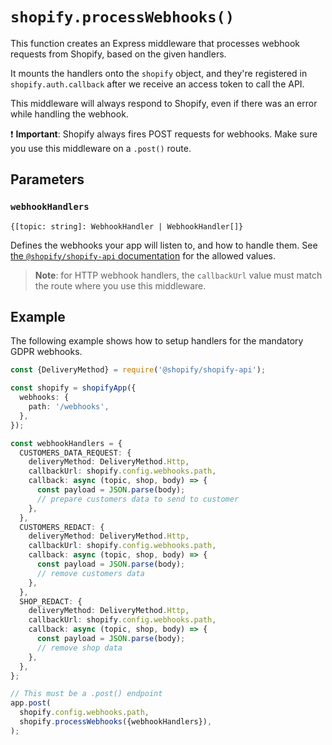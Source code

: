 # `shopify.processWebhooks()`

This function creates an Express middleware that processes webhook requests from Shopify, based on the given handlers.

It mounts the handlers onto the `shopify` object, and they're registered in `shopify.auth.callback` after we receive an access token to call the API.

This middleware will always respond to Shopify, even if there was an error while handling the webhook.

:exclamation: **Important**: Shopify always fires POST requests for webhooks.
Make sure you use this middleware on a `.post()` route.

## Parameters

### `webhookHandlers`

`{[topic: string]: WebhookHandler | WebhookHandler[]}`

Defines the webhooks your app will listen to, and how to handle them. See [the `@shopify/shopify-api` documentation](https://github.com/Shopify/shopify-api-node/blob/main/docs/usage/webhooks.md) for the allowed values.

> **Note**: for HTTP webhook handlers, the `callbackUrl` value must match the route where you use this middleware.

## Example

The following example shows how to setup handlers for the mandatory GDPR webhooks.

```ts
const {DeliveryMethod} = require('@shopify/shopify-api');

const shopify = shopifyApp({
  webhooks: {
    path: '/webhooks',
  },
});

const webhookHandlers = {
  CUSTOMERS_DATA_REQUEST: {
    deliveryMethod: DeliveryMethod.Http,
    callbackUrl: shopify.config.webhooks.path,
    callback: async (topic, shop, body) => {
      const payload = JSON.parse(body);
      // prepare customers data to send to customer
    },
  },
  CUSTOMERS_REDACT: {
    deliveryMethod: DeliveryMethod.Http,
    callbackUrl: shopify.config.webhooks.path,
    callback: async (topic, shop, body) => {
      const payload = JSON.parse(body);
      // remove customers data
    },
  },
  SHOP_REDACT: {
    deliveryMethod: DeliveryMethod.Http,
    callbackUrl: shopify.config.webhooks.path,
    callback: async (topic, shop, body) => {
      const payload = JSON.parse(body);
      // remove shop data
    },
  },
};

// This must be a .post() endpoint
app.post(
  shopify.config.webhooks.path,
  shopify.processWebhooks({webhookHandlers}),
);
```
